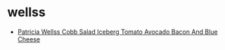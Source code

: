 # wellss

 * [Patricia Wellss Cobb Salad Iceberg Tomato Avocado Bacon And Blue Cheese](index/p/patricia-wellss-cobb-salad-iceberg-tomato-avocado-bacon-and-blue-cheese-364872.json)
